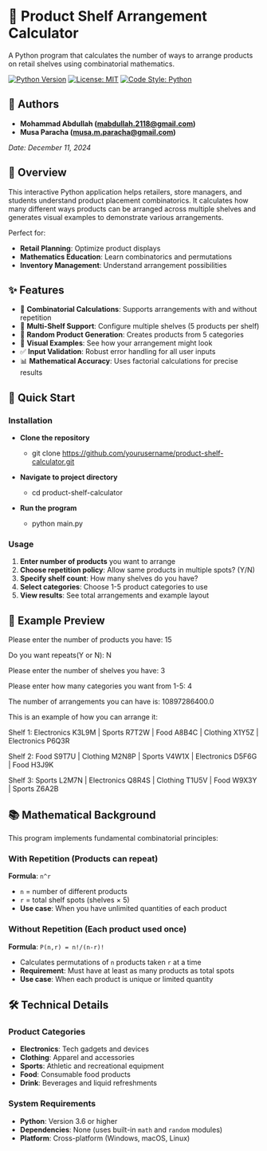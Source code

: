 # 🏪 Product Shelf Arrangement Calculator

A Python program that calculates the number of ways to arrange products on retail shelves using combinatorial mathematics.

[![Python Version](https://img.shields.io/badge/python-3.6+-blue.svg)](https://www.python.org)
[![License: MIT](https://img.shields.io/badge/License-MIT-yellow.svg)](https://opensource.org/licenses/MIT)
[![Code Style: Python](https://img.shields.io/badge/code%20style-python-blue.svg)](https://www.python.org)

## 👥 Authors
- **Mohammad Abdullah (mabdullah.2118@gmail.com)**
- **Musa Paracha (musa.m.paracha@gmail.com)**

*Date: December 11, 2024*

## 📖 Overview

This interactive Python application helps retailers, store managers, and students understand product placement combinatorics. It calculates how many different ways products can be arranged across multiple shelves and generates visual examples to demonstrate various arrangements.

Perfect for:
- **Retail Planning**: Optimize product displays
- **Mathematics Education**: Learn combinatorics and permutations
- **Inventory Management**: Understand arrangement possibilities

## ✨ Features

- 🧮 **Combinatorial Calculations**: Supports arrangements with and without repetition
- 🏬 **Multi-Shelf Support**: Configure multiple shelves (5 products per shelf)
- 🎲 **Random Product Generation**: Creates products from 5 categories
- 👀 **Visual Examples**: See how your arrangement might look
- ✅ **Input Validation**: Robust error handling for all user inputs
- 📊 **Mathematical Accuracy**: Uses factorial calculations for precise results

## 🚀 Quick Start

### Installation
- **Clone the repository**
  - git clone https://github.com/yourusername/product-shelf-calculator.git

- **Navigate to project directory**
  - cd product-shelf-calculator

- **Run the program**
  - python main.py

 ### Usage
1. **Enter number of products** you want to arrange
2. **Choose repetition policy**: Allow same products in multiple spots? (Y/N)
3. **Specify shelf count**: How many shelves do you have?
4. **Select categories**: Choose 1-5 product categories to use
5. **View results**: See total arrangements and example layout

## 🎯 Example Preview
Please enter the number of products you have: 15

Do you want repeats(Y or N): N

Please enter the number of shelves you have: 3

Please enter how many categories you want from 1-5: 4

The number of arrangements you can have is: 10897286400.0

This is an example of how you can arrange it:

Shelf 1: Electronics K3L9M | Sports R7T2W | Food A8B4C | Clothing X1Y5Z | Electronics P6Q3R

Shelf 2: Food S9T7U | Clothing M2N8P | Sports V4W1X | Electronics D5F6G | Food H3J9K

Shelf 3: Sports L2M7N | Electronics Q8R4S | Clothing T1U5V | Food W9X3Y | Sports Z6A2B

## 📚 Mathematical Background

This program implements fundamental combinatorial principles:

### With Repetition (Products can repeat)
**Formula**: `n^r`
- `n` = number of different products
- `r` = total shelf spots (shelves × 5)
- **Use case**: When you have unlimited quantities of each product

### Without Repetition (Each product used once)
**Formula**: `P(n,r) = n!/(n-r)!`
- Calculates permutations of `n` products taken `r` at a time
- **Requirement**: Must have at least as many products as total spots
- **Use case**: When each product is unique or limited quantity

## 🛠️ Technical Details

### Product Categories
- **Electronics**: Tech gadgets and devices
- **Clothing**: Apparel and accessories  
- **Sports**: Athletic and recreational equipment
- **Food**: Consumable food products
- **Drink**: Beverages and liquid refreshments

### System Requirements
- **Python**: Version 3.6 or higher
- **Dependencies**: None (uses built-in `math` and `random` modules)
- **Platform**: Cross-platform (Windows, macOS, Linux)
